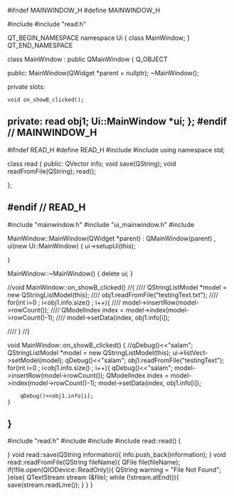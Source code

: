 #ifndef MAINWINDOW_H
#define MAINWINDOW_H

#include <QMainWindow>
#include "read.h"


QT_BEGIN_NAMESPACE
namespace Ui { class MainWindow; }
QT_END_NAMESPACE

class MainWindow : public QMainWindow
{
    Q_OBJECT

public:
    MainWindow(QWidget *parent = nullptr);
    ~MainWindow();

private slots:



    void on_showB_clicked();

private:
    read obj1;
    Ui::MainWindow *ui;
};
#endif // MAINWINDOW_H
---------------------------------------------------------------------------
  #ifndef READ_H
#define READ_H
#include<QString>
#include<QVector>
using namespace std;



class read
{
public:
    QVector<QString> info;
    void save(QString);
    void readFromFile(QString);
    read();


};

#endif // READ_H
----------------------------------------------------------------------------
  #include "mainwindow.h"
#include "ui_mainwindow.h"
#include <QStringListModel>

MainWindow::MainWindow(QWidget *parent)
    : QMainWindow(parent)
    , ui(new Ui::MainWindow)
{
    ui->setupUi(this);

}

MainWindow::~MainWindow()
{
    delete ui;
}



//void MainWindow::on_showB_clicked()
//{
////    QStringListModel *model = new QStringListModel(this);
////    obj1.readFromFile("testingText.txt");
////    for(int i=0 ; i<obj1.info.size() ; i++){
////        model->insertRow(model->rowCount());
////        QModelIndex index = model->index(model->rowCount()-1);
////        model->setData(index, obj1.info[i]);

////    }
//}


void MainWindow::on_showB_clicked()
{
    //qDebug()<<"salam";
    QStringListModel *model = new QStringListModel(this);
    ui->listVect->setModel(model);
    qDebug()<<"salam";
    obj1.readFromFile("testingText");
    for(int i=0 ; i<obj1.info.size() ; i++){
        qDebug()<<"salam";
        model->insertRow(model->rowCount());
        QModelIndex index = model->index(model->rowCount()-1);
        model->setData(index, obj1.info[i]);

        qDebug()<<obj1.info[i];
    }
}
-------------------------------------------------------------------------------------------
  #include "read.h"
#include<QFile>
#include<QTextStream>
#include<QMessageBox>
read::read()
{

}
void read::save(QString information){
    info.push_back(information);
}
void read::readFromFile(QString fileName){
    QFile file(fileName);
    if(!file.open(QIODevice::ReadOnly)){
        QString warning = "File Not Found";
    }else{
        QTextStream stream (&file);
        while (!stream.atEnd()){
            save(stream.readLine());
        }
    }
}
